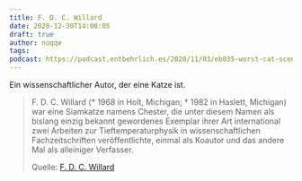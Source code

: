 ```yaml
---
title: F. D. C. Willard
date: 2020-12-30T14:00:05
draft: true
author: noqqe
tags:
podcast: https://podcast.entbehrlich.es/2020/11/03/eb035-worst-cat-scenario/
---
```


Ein wissenschaftlicher Autor, der eine Katze ist.

> F. D. C. Willard (* 1968 in Holt, Michigan; † 1982 in Haslett, Michigan) war
> eine Siamkatze namens Chester, die unter diesem Namen als bislang einzig
> bekannt gewordenes Exemplar ihrer Art international zwei Arbeiten zur
> Tieftemperaturphysik in wissenschaftlichen Fachzeitschriften veröffentlichte,
> einmal als Koautor und das andere Mal als alleiniger Verfasser.
>
> Quelle: [F. D. C. Willard](https://de.wikipedia.org/wiki/F._D._C._Willard)

